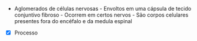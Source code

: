  -   Aglomerados de células nervosas
                -   Envoltos em uma cápsula de tecido conjuntivo fibroso
                -   Ocorrem em certos nervos
                -   São corpos celulares presentes fora do encéfalo e da
                    medula espinal
- [x] Processo